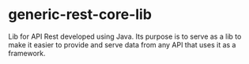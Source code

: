 # generic-rest-core-lib
Lib for API Rest developed using Java. Its purpose is to serve as a lib to make it easier to provide and serve data from any API that uses it as a framework.
